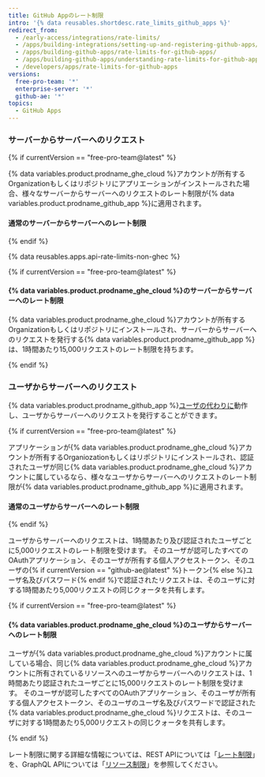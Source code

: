 ```yaml
---
title: GitHub Appのレート制限
intro: '{% data reusables.shortdesc.rate_limits_github_apps %}'
redirect_from:
  - /early-access/integrations/rate-limits/
  - /apps/building-integrations/setting-up-and-registering-github-apps/about-rate-limits-for-github-apps/
  - /apps/building-github-apps/rate-limits-for-github-apps/
  - /apps/building-github-apps/understanding-rate-limits-for-github-apps
  - /developers/apps/rate-limits-for-github-apps
versions:
  free-pro-team: '*'
  enterprise-server: '*'
  github-ae: '*'
topics:
  - GitHub Apps
---
```

### サーバーからサーバーへのリクエスト

{% if currentVersion == "free-pro-team@latest" %}

{% data variables.product.prodname_ghe_cloud %}アカウントが所有するOrganizationもしくはリポジトリにアプリエーションがインストールされた場合、様々なサーバーからサーバーへのリクエストのレート制限が{% data variables.product.prodname_github_app %}に適用されます。

#### 通常のサーバーからサーバーへのレート制限

{% endif %}

{% data reusables.apps.api-rate-limits-non-ghec %}

{% if currentVersion == "free-pro-team@latest" %}

#### {% data variables.product.prodname_ghe_cloud %}のサーバーからサーバーへのレート制限

{% data variables.product.prodname_ghe_cloud %}アカウントが所有するOrganizationもしくはリポジトリにインストールされ、サーバーからサーバーへのリクエストを発行する{% data variables.product.prodname_github_app %}は、1時間あたり15,000リクエストのレート制限を持ちます。

{% endif %}

### ユーザからサーバーへのリクエスト

{% data variables.product.prodname_github_app %}[ユーザの代わりに](/apps/building-github-apps/identifying-and-authorizing-users-for-github-apps/#identifying-and-authorizing-users-for-github-apps)動作し、ユーザからサーバーへのリクエストを発行することができます。

{% if currentVersion == "free-pro-team@latest" %}

アプリケーションが{% data variables.product.prodname_ghe_cloud %}アカウントが所有するOrganiozationもしくはリポジトリにインストールされ、認証されたユーザが同じ{% data variables.product.prodname_ghe_cloud %}アカウントに属しているなら、様々なユーザからサーバーへのリクエストのレート制限が{% data variables.product.prodname_github_app %}に適用されます。

#### 通常のユーザからサーバーへのレート制限

{% endif %}

ユーザからサーバーへのリクエストは、1時間あたり及び認証されたユーザごとに5,000リクエストのレート制限を受けます。 そのユーザが認可したすべてのOAuthアプリケーション、そのユーザが所有する個人アクセストークン、そのユーザの{% if currentVersion == "github-ae@latest" %}トークン{% else %}ユーザ名及びパスワード{% endif %}で認証されたリクエストは、そのユーザに対する1時間あたり5,000リクエストの同じクォータを共有します。

{% if currentVersion == "free-pro-team@latest" %}

#### {% data variables.product.prodname_ghe_cloud %}のユーザからサーバーへのレート制限

ユーザが{% data variables.product.prodname_ghe_cloud %}アカウントに属している場合、同じ{% data variables.product.prodname_ghe_cloud %}アカウントに所有されているリソースへのユーザからサーバーへのリクエストは、1時間あたり認証されたユーザごとに15,000リクエストのレート制限を受けます。 そのユーザが認可したすべてのOAuthアプリケーション、そのユーザが所有する個人アクセストークン、そのユーザのユーザ名及びパスワードで認証された{% data variables.product.prodname_ghe_cloud %}リクエストは、そのユーザに対する1時間あたり5,000リクエストの同じクォータを共有します。

{% endif %}

レート制限に関する詳細な情報については、REST APIについては「[レート制限](/rest/overview/resources-in-the-rest-api#rate-limiting)」を、GraphQL APIについては「[リソース制限](/graphql/overview/resource-limitations)」を参照してください。
